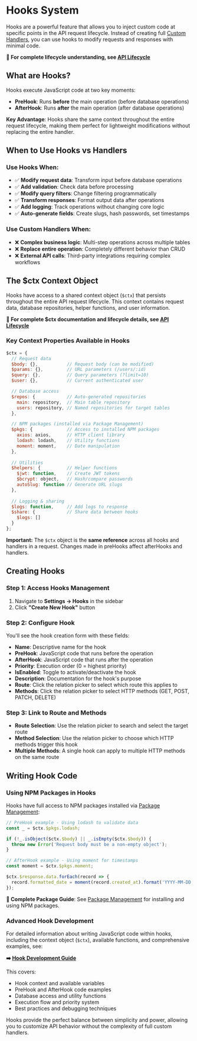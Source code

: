 # Hooks System

Hooks are a powerful feature that allows you to inject custom code at specific points in the API request lifecycle. Instead of creating full [Custom Handlers](./custom-handlers.md), you can use hooks to modify requests and responses with minimal code.

**🔗 For complete lifecycle understanding, see [API Lifecycle](../backend/api-lifecycle.md)**

## What are Hooks?

Hooks execute JavaScript code at two key moments:
- **PreHook**: Runs **before** the main operation (before database operations)
- **AfterHook**: Runs **after** the main operation (after database operations)

**Key Advantage**: Hooks share the same context throughout the entire request lifecycle, making them perfect for lightweight modifications without replacing the entire handler.

## When to Use Hooks vs Handlers

### Use Hooks When:
- ✅ **Modify request data**: Transform input before database operations
- ✅ **Add validation**: Check data before processing
- ✅ **Modify query filters**: Change filtering programmatically  
- ✅ **Transform responses**: Format output data after operations
- ✅ **Add logging**: Track operations without changing core logic
- ✅ **Auto-generate fields**: Create slugs, hash passwords, set timestamps

### Use Custom Handlers When:
- ❌ **Complex business logic**: Multi-step operations across multiple tables
- ❌ **Replace entire operation**: Completely different behavior than CRUD
- ❌ **External API calls**: Third-party integrations requiring complex workflows

## The $ctx Context Object

Hooks have access to a shared context object (`$ctx`) that persists throughout the entire API request lifecycle. This context contains request data, database repositories, helper functions, and user information.

**🔗 For complete $ctx documentation and lifecycle details, see [API Lifecycle](../backend/api-lifecycle.md#context-sharing-ctx)**

### Key Context Properties Available in Hooks

```javascript
$ctx = {
  // Request data
  $body: {},           // Request body (can be modified)
  $params: {},         // URL parameters (/users/:id)
  $query: {},          // Query parameters (?limit=10)
  $user: {},           // Current authenticated user

  // Database access
  $repos: {            // Auto-generated repositories
    main: repository,  // Main table repository
    users: repository, // Named repositories for target tables
  },

  // NPM packages (installed via Package Management)
  $pkgs: {             // Access to installed NPM packages
    axios: axios,      // HTTP client library
    lodash: lodash,    // Utility functions
    moment: moment,    // Date manipulation
  },
  
  // Utilities  
  $helpers: {          // Helper functions
    $jwt: function,    // Create JWT tokens
    $bcrypt: object,   // Hash/compare passwords
    autoSlug: function // Generate URL slugs
  },
  
  // Logging & sharing
  $logs: function,     // Add logs to response
  $share: {            // Share data between hooks
    $logs: []
  }
};
```

**Important:** The `$ctx` object is the **same reference** across all hooks and handlers in a request. Changes made in preHooks affect afterHooks and handlers.

## Creating Hooks

### Step 1: Access Hooks Management
1. Navigate to **Settings → Hooks** in the sidebar
2. Click **"Create New Hook"** button

### Step 2: Configure Hook
You'll see the hook creation form with these fields:

- **Name**: Descriptive name for the hook
- **PreHook**: JavaScript code that runs before the operation
- **AfterHook**: JavaScript code that runs after the operation  
- **Priority**: Execution order (0 = highest priority)
- **IsEnabled**: Toggle to activate/deactivate the hook
- **Description**: Documentation for the hook's purpose
- **Route**: Click the relation picker to select which route this applies to
- **Methods**: Click the relation picker to select HTTP methods (GET, POST, PATCH, DELETE)

### Step 3: Link to Route and Methods
- **Route Selection**: Use the relation picker to search and select the target route
- **Method Selection**: Use the relation picker to choose which HTTP methods trigger this hook
- **Multiple Methods**: A single hook can apply to multiple HTTP methods on the same route

## Writing Hook Code

### Using NPM Packages in Hooks

Hooks have full access to NPM packages installed via [Package Management](./package-management.md):

```javascript
// PreHook example - Using lodash to validate data
const _ = $ctx.$pkgs.lodash;

if (!_.isObject($ctx.$body) || _.isEmpty($ctx.$body)) {
  throw new Error('Request body must be a non-empty object');
}

// AfterHook example - Using moment for timestamps
const moment = $ctx.$pkgs.moment;

$ctx.$response.data.forEach(record => {
  record.formatted_date = moment(record.created_at).format('YYYY-MM-DD HH:mm:ss');
});
```

**🔗 Complete Package Guide**: See [Package Management](./package-management.md) for installing and using NPM packages.

### Advanced Hook Development

For detailed information about writing JavaScript code within hooks, including the context object (`$ctx`), available functions, and comprehensive examples, see:

**➡️ [Hook Development Guide](../backend/hook-development.md)**

This covers:
- Hook context and available variables
- PreHook and AfterHook code examples
- Database access and utility functions
- Execution flow and priority system
- Best practices and debugging techniques

Hooks provide the perfect balance between simplicity and power, allowing you to customize API behavior without the complexity of full custom handlers.